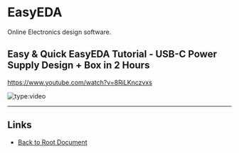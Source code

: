 # EasyEDA

Online Electronics design software.

## Easy & Quick EasyEDA Tutorial - USB-C Power Supply Design + Box in 2 Hours

<https://www.youtube.com/watch?v=8RiLKnczvxs>

![type:video](https://www.youtube.com/embed/8RiLKnczvxs)

>

----
<!-- Footer Begins Here -->
## Links

- [Back to Root Document](../README.md)
